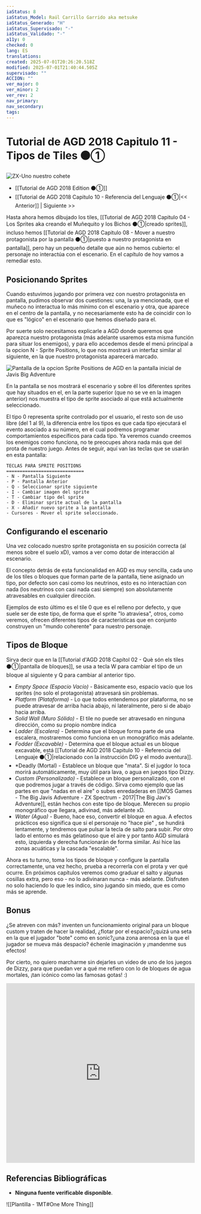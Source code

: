 ```yaml
---
iaStatus: 8
iaStatus_Model: Raúl Carrillo Garrido aka metsuke
iaStatus_Generado: "H"
iaStatus_Supervisado: "-"
iaStatus_Validado: "-"
a11y: 0
checked: 0
lang: ES
translations: 
created: 2025-07-01T20:26:20.518Z
modified: 2025-07-01T21:40:44.505Z
supervisado: ""
ACCION: ""
ver_major: 0
ver_minor: 2
ver_rev: 2
nav_primary: 
nav_secondary: 
tags:
---
```

# Tutorial de AGD 2018 Capitulo 11 - Tipos de Tiles ⚫①

![ZX-Uno nuestro cohete](PublicBrain/_resources/05b4e96ee345689a7621f056fdd54bff_MD5.jpg)

* [[Tutorial de AGD 2018 Edition ⚫①]]
* [[Tutorial de AGD 2018 Capitulo 10 - Referencia del Lenguaje ⚫①|<< Anterior]] | Siguiente >>
 
Hasta ahora hemos dibujado los tiles, [[Tutorial de AGD 2018 Capitulo 04 - Los Sprites aka creando el Muñequito y los Bichos ⚫①|creado sprites]], incluso hemos [[Tutorial de AGD 2018 Capitulo 08 - Mover a nuestro protagonista por la pantalla ⚫①|puesto a nuestro protagonista en pantalla]], pero hay un pequeño detalle que aún no hemos cubierto: el personaje no interactúa con el escenario. En el capítulo de hoy vamos a remediar esto.

## Posicionando Sprites

Cuando estuvimos jugando por primera vez con nuestro protagonista en pantalla, pudimos observar dos cuestiones: una, la ya mencionada, que el muñeco no interactua lo más mínimo con el escenario y otra, que aparece en el centro de la pantalla, y no necesariamente esto ha de coincidir con lo que es "lógico" en el escenario que hemos diseñado para el.

Por suerte solo necesitamos explicarle a AGD donde queremos que aparezca nuestro protagonista (más adelante usaremos esta misma función para situar los enemigos), y para ello accedemos desde el menú principal a la opcion N - Sprite Positions, lo que nos mostrará un interfaz similar al siguiente, en la que nuestro protagonista aparecerá marcado.

![Pantalla de la opcion Sprite Positions de AGD en la pantalla inicial de Javis Big Adventure](PublicBrain/_resources/f523898f445c2ce85cac7abb9e5046d0_MD5.jpg)


En la pantalla se nos mostrará el escenario y sobre él los diferentes sprites que hay situados en el, en la parte superior (que no se ve en la imagen anterior) nos muestra el tipo de sprite asociado al que está actualmente seleccionado. 

El tipo 0 representa sprite controlado por el usuario, el resto son de uso libre (del 1 al 9), la diferencia entre los tipos es que cada tipo ejecutará el evento asociado a su número, en el cual podremos programar comportamientos específicos para cada tipo. Ya veremos cuando creemos los enemigos como funciona, no te preocupes ahora nada más que del prota de nuestro juego. Antes de seguir, aquí van las teclas que se usarán en esta pantalla:

```pre
TECLAS PARA SPRITE POSITIONS
=============================
- N - Pantalla Siguiente
- P - Pantalla Anterior
- Q - Seleccionar sprite siguiente
- I - Cambiar imagen del sprite
- T - Cambiar tipo del sprite
- D - Eliminar sprite actual de la pantalla
- X - Añadir nuevo sprite a la pantalla
- Cursores - Mover el sprite seleccionado.
```

## Configurando el escenario

Una vez colocado nuestro sprite protagonista en su posición correcta (al menos sobre el suelo xD), vamos a ver como dotar de interacción al escenario.

El concepto detrás de esta funcionalidad en AGD es muy sencilla, cada uno de los tiles o bloques que forman parte de la pantalla, tiene asignado un tipo, por defecto son casi como los neutrinos, esto es no interactúan con nada (los neutrinos con casi nada casi siempre) son absolutamente atravesables en cualquier dirección.

Ejemplos de esto último es el tile 0 que es el relleno por defecto, y que suele ser de este tipo, de forma que el sprite "lo atraviesa", otros, como veremos, ofrecen diferentes tipos de características que en conjunto construyen un "mundo coherente" para nuestro personaje.

## Tipos de Bloque

Sirva decir que en la [[Tutorial d'AGD 2018 Capítol 02 - Què són els tiles ⚫①|pantalla de bloques]], se usa a tecla W para cambiar el tipo de un bloque al siguiente y Q para cambiar al anterior tipo.

* *Empty Space (Espacio Vacío)* - Básicamente eso, espacio vacío que los sprites (no solo el protagonista) atravesará sin problemas.
* *Platform (Plataforma)* - Lo que todos entendemos por plataforma, no se puede atravesar de arriba hacia abajo, ni lateralmente, pero si de abajo hacia arriba.
* *Solid Wall (Muro Sólido)* - El tile no puede ser atravesado en ninguna dirección, como su propio nombre indica
* *Ladder (Escalera)* - Determina que el bloque forma parte de una escalera, mostraremos como funciona en un monográfico más adelante.
* *Fodder (Excavable)* - Determina que el bloque actual es un bloque excavable, está [[Tutorial de AGD 2018 Capitulo 10 - Referencia del Lenguaje ⚫①|relacionado con la instrucción DIG y el modo aventura]].
* *Deadly (Mortal) - Establece un bloque que "mata". Si el jugdor lo toca morirá automáticamente, muy útil para lava, o agua en juegos tipo Dizzy.
* *Custom (Personalizado)* - Establece un bloque personalizado, con el que podremos jugar a través de código. Sirva como ejemplo que las partes en que "nadas en el aire" o subes enredaderas en [[MOS Games - The Big Javis Adventure - ZX Spectrum - 2017|The Big Javi's Adventure]], están hechos con este tipo de bloque. Merecen  su propio monográfico que llegara, adivinad, más adelante xD.
* *Water (Agua)* - Bueno, hace eso, convertir el bloque en agua. A efectos prácticos eso significa que si el personaje no "hace pie" , se hundirá lentamente, y tendremos que pulsar la tecla de salto para subir. Por otro lado el entorno es más gelatinoso que el aire y por tanto AGD simulará esto, izquierda y derecha funcionarán de forma similar. Asi hice las zonas acuáticas y la cascada "escalable".

Ahora es tu turno, toma los tipos de bloque y configure la pantalla correctamente, una vez hecho, prueba a recorrerla con el prota y ver qué ocurre. En próximos capítulos veremos como graduar el salto y algunas cosillas extra, pero eso - no lo adivinaran nunca - más adelante. Disfruten no solo haciendo lo que les indico, sino jugando sin miedo, que es como más se aprende.

## Bonus

¿Se atreven con más? inventen un funcionamiento original para un bloque custom y traten de hacer la realidad, ¿flotar por el espacio?¿quizá una seta en la que el jugador "bote" como en sonic?¿una zona arenosa en la que el jugador se mueva más despacio? échenle imaginación y ¡mandenme sus efectos!

Por cierto, no quiero marcharme sin dejarles un video de uno de los juegos de Dizzy, para que puedan ver a qué me refiero con lo de bloques de agua mortales, ¡tan icónico como las famosas gotas! :)

**<iframe width="100%" height="480" src="https://www.youtube.com/embed/HEuaKu0r3o4?si=-kpHwRAHHCNQvFOa" title="YouTube video player" frameborder="0" allow="accelerometer; autoplay; clipboard-write; encrypted-media; gyroscope; picture-in-picture; web-share" referrerpolicy="strict-origin-when-cross-origin" allowfullscreen></iframe>**

## Referencias Bibliográficas

- **Ninguna fuente verificable disponible**.  

![[Plantilla - 1MT#One More Thing]]